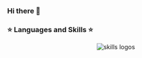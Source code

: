 ### Hi there 👋

### ⭐ Languages and Skills ⭐
<p align="center"> 
<img src="https://skillicons.dev/icons?i=c,cpp,py,nodejs,js,java,html,php,scala,r,octave,react,vue,nextjs,express,css,tailwind,threejs,redux,vscode,mongodb,mysql,postgresql,github,figma" alt="skills logos" /> <br>
</p>

